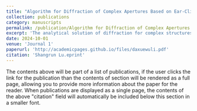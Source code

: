 ```yaml
---
title: "Algorithm for Diffraction of Complex Apertures Based on Ear-Clipping Method"
collection: publications
category: manuscripts
permalink: /publication/Algorithm for Diffraction of Complex Apertures Based on Ear-Clipping Method
excerpt: 'The analytical solution of diffraction for complex structures was studied using machine vision and the ear-clipping method.'
date: 2024-10-01
venue: 'Journal 1'
paperurl: 'http://academicpages.github.io/files/daxuewuli.pdf'
citation: 'Shangrun Lu.eprint'
---
```


The contents above will be part of a list of publications, if the user clicks the link for the publication than the contents of section will be rendered as a full page, allowing you to provide more information about the paper for the reader. When publications are displayed as a single page, the contents of the above "citation" field will automatically be included below this section in a smaller font.
